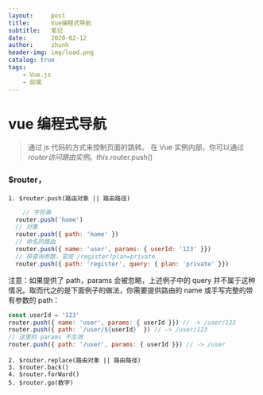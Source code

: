 ```yaml
---
layout:     post
title:      Vue编程式导航
subtitle:   笔记
date:       2020-02-12
author:     zhunh
header-img: img/load.png
catalog: true
tags:
    - Vue.js
    - 前端
---
```

# vue 编程式导航

> 通过 js 代码的方式来控制页面的跳转。
> 在 Vue 实例内部，你可以通过 $router 访问路由实例。this.$router.push()

### $router，
	1. $router.push(路由对象 || 路由路径)
```js
	// 字符串
  router.push('home')
  // 对象
  router.push({ path: 'home' })
  // 命名的路由
  router.push({ name: 'user', params: { userId: '123' }})
  // 带查询参数，变成 /register?plan=private
  router.push({ path: 'register', query: { plan: 'private' }})
```
  注意：如果提供了 path，params 会被忽略，上述例子中的 query 并不属于这种情况。取而代之的是下面例子的做法，你需要提供路由的 name 或手写完整的带有参数的 path：
  ```js
  const userId = '123'
  router.push({ name: 'user', params: { userId }}) // -> /user/123
  router.push({ path: `/user/${userId}` }) // -> /user/123
  // 这里的 params 不生效
  router.push({ path: '/user', params: { userId }}) // -> /user
  ```
	2. $router.replace(路由对象 || 路由路径)
	3. $router.back()
	4. $router.forWard()
	5. $router.go(数字)